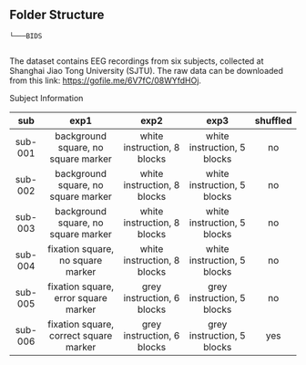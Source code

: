## Folder Structure

``````
└───BIDS


``````


The dataset contains EEG recordings from six subjects, collected at Shanghai Jiao Tong University (SJTU). The raw data can be downloaded from this link: https://gofile.me/6V7fC/08WYfdHOj.

Subject Information

|sub|exp1|exp2|exp3|shuffled|
|:---:|:---:|:---:|:---:|:---:|
|sub-001|background square, no square marker|white instruction, 8 blocks|white instruction, 5 blocks|no|
|sub-002|background square, no square marker|white instruction, 8 blocks|white instruction, 5 blocks|no|
|sub-003|background square, no square marker|white instruction, 8 blocks|white instruction, 5 blocks|no|
|sub-004|fixation square, no square marker|white instruction, 8 blocks|white instruction, 5 blocks|no|
|sub-005|fixation square, error square marker|grey instruction, 6 blocks|grey instruction, 5 blocks|no|
|sub-006|fixation square, correct square marker|grey instruction, 6 blocks|grey instruction, 5 blocks|yes|




